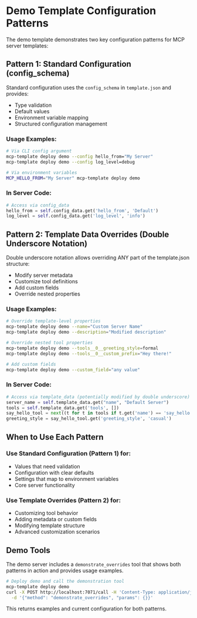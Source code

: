 # Demo Template Configuration Patterns

The demo template demonstrates two key configuration patterns for MCP server templates:

## Pattern 1: Standard Configuration (config_schema)

Standard configuration uses the `config_schema` in `template.json` and provides:
- Type validation
- Default values
- Environment variable mapping
- Structured configuration management

### Usage Examples:
```bash
# Via CLI config argument
mcp-template deploy demo --config hello_from="My Server"
mcp-template deploy demo --config log_level=debug

# Via environment variables
MCP_HELLO_FROM="My Server" mcp-template deploy demo
```

### In Server Code:
```python
# Access via config_data
hello_from = self.config_data.get('hello_from', 'Default')
log_level = self.config_data.get('log_level', 'info')
```

## Pattern 2: Template Data Overrides (Double Underscore Notation)

Double underscore notation allows overriding ANY part of the template.json structure:
- Modify server metadata
- Customize tool definitions
- Add custom fields
- Override nested properties

### Usage Examples:
```bash
# Override template-level properties
mcp-template deploy demo --name="Custom Server Name"
mcp-template deploy demo --description="Modified description"

# Override nested tool properties
mcp-template deploy demo --tools__0__greeting_style=formal
mcp-template deploy demo --tools__0__custom_prefix="Hey there!"

# Add custom fields
mcp-template deploy demo --custom_field="any value"
```

### In Server Code:
```python
# Access via template_data (potentially modified by double underscore)
server_name = self.template_data.get("name", "Default Server")
tools = self.template_data.get('tools', [])
say_hello_tool = next((t for t in tools if t.get('name') == 'say_hello'), {})
greeting_style = say_hello_tool.get('greeting_style', 'casual')
```

## When to Use Each Pattern

### Use Standard Configuration (Pattern 1) for:
- Values that need validation
- Configuration with clear defaults
- Settings that map to environment variables
- Core server functionality

### Use Template Overrides (Pattern 2) for:
- Customizing tool behavior
- Adding metadata or custom fields
- Modifying template structure
- Advanced customization scenarios

## Demo Tools

The demo server includes a `demonstrate_overrides` tool that shows both patterns in action and provides usage examples.

```bash
# Deploy demo and call the demonstration tool
mcp-template deploy demo
curl -X POST http://localhost:7071/call -H 'Content-Type: application/json' \
  -d '{"method": "demonstrate_overrides", "params": {}}'
```

This returns examples and current configuration for both patterns.
